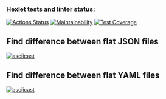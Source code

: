 ### Hexlet tests and linter status:
[![Actions Status](https://github.com/DieWerkself/frontend-project-46/workflows/hexlet-check/badge.svg)](https://github.com/DieWerkself/frontend-project-46/actions)
[![Maintainability](https://api.codeclimate.com/v1/badges/f57ddea7b88719105c23/maintainability)](https://codeclimate.com/github/DieWerkself/frontend-project-46/maintainability)
[![Test Coverage](https://api.codeclimate.com/v1/badges/f57ddea7b88719105c23/test_coverage)](https://codeclimate.com/github/DieWerkself/frontend-project-46/test_coverage)

## Find difference between flat JSON files
[![asciicast](https://asciinema.org/a/HKKHrklu6ZtigdNfEy55yXya8.svg)](https://asciinema.org/a/HKKHrklu6ZtigdNfEy55yXya8)

## Find difference between flat YAML files
[![asciicast](https://asciinema.org/a/FXM2iLtKkOLktC31G6TTCPjGp.svg)](https://asciinema.org/a/FXM2iLtKkOLktC31G6TTCPjGp)